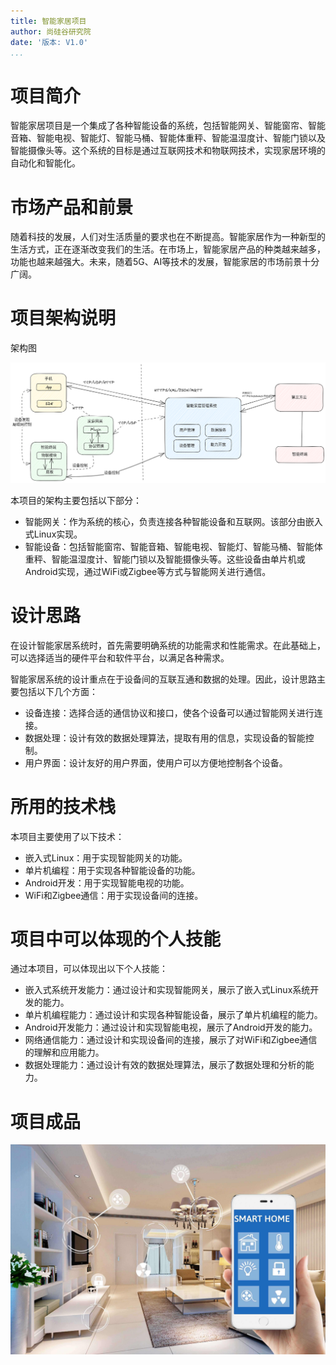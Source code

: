 ```yaml
---
title: 智能家居项目
author: 尚硅谷研究院
date: '版本: V1.0'
...
```


# 项目简介

智能家居项目是一个集成了各种智能设备的系统，包括智能网关、智能窗帘、智能音箱、智能电视、智能灯、智能马桶、智能体重秤、智能温湿度计、智能门锁以及智能摄像头等。这个系统的目标是通过互联网技术和物联网技术，实现家居环境的自动化和智能化。

# 市场产品和前景

随着科技的发展，人们对生活质量的要求也在不断提高。智能家居作为一种新型的生活方式，正在逐渐改变我们的生活。在市场上，智能家居产品的种类越来越多，功能也越来越强大。未来，随着5G、AI等技术的发展，智能家居的市场前景十分广阔。

# 项目架构说明

架构图

![](images/arch.png)

本项目的架构主要包括以下部分：

- 智能网关：作为系统的核心，负责连接各种智能设备和互联网。该部分由嵌入式Linux实现。
- 智能设备：包括智能窗帘、智能音箱、智能电视、智能灯、智能马桶、智能体重秤、智能温湿度计、智能门锁以及智能摄像头等。这些设备由单片机或Android实现，通过WiFi或Zigbee等方式与智能网关进行通信。

# 设计思路

在设计智能家居系统时，首先需要明确系统的功能需求和性能需求。在此基础上，可以选择适当的硬件平台和软件平台，以满足各种需求。

智能家居系统的设计重点在于设备间的互联互通和数据的处理。因此，设计思路主要包括以下几个方面：

- 设备连接：选择合适的通信协议和接口，使各个设备可以通过智能网关进行连接。
- 数据处理：设计有效的数据处理算法，提取有用的信息，实现设备的智能控制。
- 用户界面：设计友好的用户界面，使用户可以方便地控制各个设备。

# 所用的技术栈

本项目主要使用了以下技术：

- 嵌入式Linux：用于实现智能网关的功能。
- 单片机编程：用于实现各种智能设备的功能。
- Android开发：用于实现智能电视的功能。
- WiFi和Zigbee通信：用于实现设备间的连接。

# 项目中可以体现的个人技能

通过本项目，可以体现出以下个人技能：

- 嵌入式系统开发能力：通过设计和实现智能网关，展示了嵌入式Linux系统开发的能力。
- 单片机编程能力：通过设计和实现各种智能设备，展示了单片机编程的能力。
- Android开发能力：通过设计和实现智能电视，展示了Android开发的能力。
- 网络通信能力：通过设计和实现设备间的连接，展示了对WiFi和Zigbee通信的理解和应用能力。
- 数据处理能力：通过设计有效的数据处理算法，展示了数据处理和分析的能力。

# 项目成品

![](images/demo.jpeg)